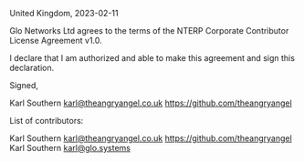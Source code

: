 United Kingdom, 2023-02-11

Glo Networks Ltd agrees to the terms of the NTERP Corporate Contributor License
Agreement v1.0.

I declare that I am authorized and able to make this agreement and sign this
declaration.

Signed,

Karl Southern karl@theangryangel.co.uk https://github.com/theangryangel

List of contributors:

Karl Southern karl@theangryangel.co.uk https://github.com/theangryangel
Karl Southern karl@glo.systems 
